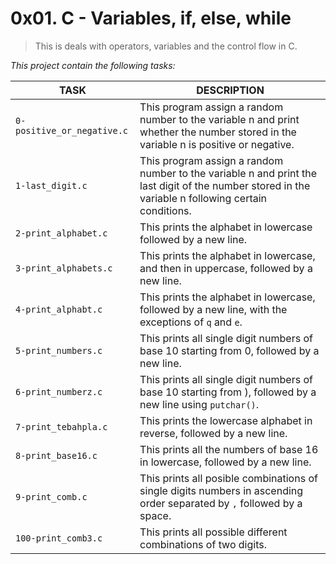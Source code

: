 # 0x01. C - Variables, if, else, while
> This is deals with operators, variables and the control flow in C.

*This project contain the following tasks:*

TASK | DESCRIPTION
--- | ---
`0-positive_or_negative.c` | This program assign a random number to the variable n and print whether the number stored in the variable n is positive or negative.
`1-last_digit.c` | This program assign a random number to the variable n and print the last digit of the number stored in the variable n following certain conditions.
`2-print_alphabet.c` | This prints the alphabet in lowercase followed by a new line.
`3-print_alphabets.c` | This prints the alphabet in lowercase, and then in uppercase, followed by a new line.
`4-print_alphabt.c` | This prints the alphabet in lowercase, followed by a new line, with the exceptions of `q` and `e`.
`5-print_numbers.c` | This prints all single digit numbers of base 10 starting from 0, followed by a new line.
`6-print_numberz.c` | This prints all single digit numbers of base 10 starting from ), followed by a new line using `putchar()`.
`7-print_tebahpla.c` | This prints the lowercase alphabet in reverse, followed by a new line.
`8-print_base16.c` | This prints all the numbers of base 16 in lowercase, followed by a new line.
`9-print_comb.c` | This prints all posible combinations of single digits numbers in ascending order separated by `,` followed by a space.
`100-print_comb3.c` | This prints all possible different combinations of two digits.